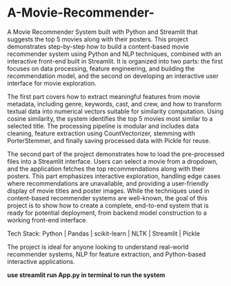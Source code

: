 # A-Movie-Recommender-
A Movie Recommender System built with Python and Streamlit that suggests the top 5 movies along with their posters.
This project demonstrates step-by-step how to build a content-based movie recommender system using Python and NLP techniques, combined with an interactive front-end built in Streamlit. It is organized into two parts: the first focuses on data processing, feature engineering, and building the recommendation model, and the second on developing an interactive user interface for movie exploration.

The first part covers how to extract meaningful features from movie metadata, including genre, keywords, cast, and crew, and how to transform textual data into numerical vectors suitable for similarity computation. Using cosine similarity, the system identifies the top 5 movies most similar to a selected title. The processing pipeline is modular and includes data cleaning, feature extraction using CountVectorizer, stemming with PorterStemmer, and finally saving processed data with Pickle for reuse.

The second part of the project demonstrates how to load the pre-processed files into a Streamlit interface. Users can select a movie from a dropdown, and the application fetches the top recommendations along with their posters. This part emphasizes interactive exploration, handling edge cases where recommendations are unavailable, and providing a user-friendly display of movie titles and poster images.
While the techniques used in content-based recommender systems are well-known, the goal of this project is to show how to create a complete, end-to-end system that is ready for potential deployment, from backend model construction to a working front-end interface.

Tech Stack: Python | Pandas | scikit-learn | NLTK | Streamlit | Pickle

The project is ideal for anyone looking to understand real-world recommender systems, NLP for feature extraction, and Python-based interactive applications.

**use streamlit run App.py in terminal to run the system**
